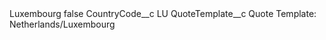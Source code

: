<?xml version="1.0" encoding="UTF-8"?>
<CustomMetadata xmlns="http://soap.sforce.com/2006/04/metadata" xmlns:xsi="http://www.w3.org/2001/XMLSchema-instance" xmlns:xsd="http://www.w3.org/2001/XMLSchema">
    <label>Luxembourg</label>
    <protected>false</protected>
    <values>
        <field>CountryCode__c</field>
        <value xsi:type="xsd:string">LU</value>
    </values>
    <values>
        <field>QuoteTemplate__c</field>
        <value xsi:type="xsd:string">Quote Template: Netherlands/Luxembourg</value>
    </values>
</CustomMetadata>
